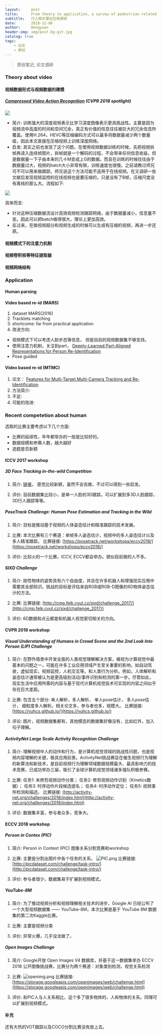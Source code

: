 ```yaml
---
layout:     post
title:      From theory to application, a survey of pedestrian related research.
subtitle:   行人相关理论应用调研
date:       2018-12-06
author:     Hongyuan
header-img: img/post-bg-git.jpg
catalog: true
tags:
    - 论文
    - 原创
---
```


> 原创笔记, 论文调研

### Theory about video

#### 视频数据形式与视频数据的建模

##### [Compressed Video Action Recognition](https://arxiv.org/pdf/1712.00636.pdf) (CVPR 2018 spotlight)

<!--<img src="https://i.postimg.cc/ncB9NQ99/compress-video.png" width="100%" hegiht="100%" align=center /> -->

![](https://i.postimg.cc/ncB9NQ99/compress-video.png)

* 简介: 
训练强大的深度视频表示比学习深度图像表示更具挑战性。主要是因为视频流中高度的时间和空间冗余，真正有价值的信息往往被巨大的冗余信息所覆盖。使用H.264，HEVC等压缩编码方式可以最多将数据量减少两个数量级，因此本文直接在压缩视频上训练深度网络。
* 启发:
其实之前也发现了这个问题，在使用视频数据训练的时候，先把视频拆帧再读入连续帧图片，拆帧就是一个解码的过程，不会带来任何信息收益，但是数据量一下子由本来的几十M变成上G的数据。而且在训练的时候往往由于数据量过大，视频的batch大小非常有限，训练速度也很慢。之前请教过师兄可不可以用来做跟踪，师兄说这个方法可能不适用于在线视频。在又调研一些文献后发现视频监控的在线视频也是要压缩的，只是没有了B帧，压缩尺度没有离线的那么大。流程如下:

![](https://i.postimg.cc/pVZKdjLN/dvr.png)

具体而言:
* 针对这种压缩数据流设计高效视频检测跟踪网络，由于数据量减小，信息量不变。因此可以把batch做得很大，理论上更加高效。
* 反过来，在做视频超分和视频生成的时候可以生成有压缩的视频，再进一步还原。



#### 视频模式下的注意力机制

#### 视频卷积核等特征提取器

#### 视频网络结构


### Application

#### Human parsing

#### Video based re-id (MARS)
1. dataset MARS(2016)
2. Tracklets matching
3. shortcome: far from practical application
4. 改进方向:
 * 视频模式下可以考虑人脸步态等信息， 但是目前的视频数据集不够支持。
 * 使用注意力机制，关注到part， [Deeply-Learned Part-Aligned Representations for Person Re-Identification](https://arxiv.org/pdf/1707.07256.pdf)
 * Pose guided 

#### Video based re-id (MTMC)
1. 论文： [Features for Multi-Target Multi-Camera Tracking and Re-Identification](https://arxiv.org/pdf/1803.10859.pdf)
2. 方法简介:
3. 不足:
4. 可能的改进:



### Recent competetion about human
选取的比赛主要考虑以下几个方面:
* 比赛的延续性，年年都举办的一般是比较好的。
* 数据规模和参赛人数，越大越好
* 选题是否新颖


#### ICCV 2017 workshop

##### 3D Face Tracking in-the-wild Competition

1. 简介:
[链接](https://ibug.doc.ic.ac.uk/resources/1st-3d-face-tracking-wild-competition/)， 感觉比较新颖，虽然不会去做，不过可以得到一些启发。

2. 评价:
目前数据集比较小，是单一人脸的3D跟踪。可以扩展到多3D人脸跟踪，3D行人跟踪等等。

##### PoseTrack Challenge: Human Pose Estimation and Tracking in the Wild

1. 简介:
目标是推动基于视频的人体姿态估计和精准跟踪的技术发展。

2. 比赛:
本次比赛有三个赛道：单帧多人姿态估计，视频中的多人姿态估计以及多人精准跟踪。
比赛链接: [https://posetrack.net/workshops/eccv2018/](https://posetrack.net/workshops/eccv2018/)


3. 评价:
比较火的一个比赛，ICCV, ECCV都会举办。貌似目前做的人不多。

##### SIXD Challenge

1. 简介:
刚性物体的姿势具有六个自由度，并且在许多机器人和增强现实应用中需要其全部知识。挑战的目标是评估来自RGB或RGB-D图像的6D物体姿态估计的方法。

2. 比赛:
比赛链接: [http://cmp.felk.cvut.cz/sixd/challenge_2017/](http://cmp.felk.cvut.cz/sixd/challenge_2017/)

3. 评价:
6D数据和点云都是和机器人视觉密切相关的方向。


#### CVPR 2018 workshop

##### Visual Understanding of Humans in Crowd Scene and the 2nd Look Into Person (LIP) Challenge

1. 简介:
在野外情景中开发全面的人类视觉理解解决方案，被视为计算视觉中最基本的问题之一，可能在许多工业应用领域产生至关重要的影响，如自动驾驶，虚拟现实，视频监控，人机交互等。和人类行为分析。例如，人体解析和姿态估计通常被认为是更高级别活动/事件识别和检测的第一步。尽管如此，现实生活中应用所需的内容与基于现代计算机视觉技术可实现的内容之间似乎存在巨大差距。

2. 比赛:
包含五个部分: 单人解析，多人解析， 单人pose估计， 多人pose估计， 细粒度多人解析。相关论文多，参与者也多，规模大。
比赛链接: [https://vuhcs.github.io/](https://vuhcs.github.io/)

3. 评论:
图片，视频数据集都有，其他模态的数据集好像没有，比如红外，加入句子理解。

##### ActivityNet Large Scale Activity Recognition Challenge

1. 简介:
理解视频中人的动作和行为，是计算机视觉领域的挑战性问题，也是视频内容理解的关键，极具应用前景。ActivityNet挑战赛旨在催生视频行为理解的新算法和新技术，是目前视频行为理解领域数据规模最大、最具影响力的技术竞赛，已成功举办三届，吸引了全球计算机视觉领域诸多强队积极参赛。

2. 比赛:
任务1: 未修剪视频动作分类；
任务2: 修剪视频动作识别（Kinetics数据）；
任务3: 时序动作片段候选提名；
任务4: 时序动作定位；
任务5: 视频事件检测和描述。
比赛链接: [http://activity-net.org/challenges/2018/index.html](http://activity-net.org/challenges/2018/index.html)

3. 评论:
数据集丰富，参与者众多，竞争大。

#### ECCV 2018 workshop

##### Person in Contex (PIC)

1. 简介:
Person in Context (PIC) 图像关系分割竞赛和workshop

2. 比赛:
主要是分割出图片中各个任务的关系。
![PIC.png](https://i.postimg.cc/yYtksgxK/PIC.png)
比赛链接: [http://picdataset.com/challenge/task-intro/](http://picdataset.com/challenge/task-intro/)

3. 评价:
参与者很少，数据集易于扩展到视频模式。

##### YouTube-8M

1. 简介:
为了推动视频分析和视频理解相关技术的进步，Google AI 已经公布了一个大型视频数据集 —— YouTube-8M，本次比赛是基于 YouTube 8M 数据集的第二次Kaggle比赛。

2. 比赛: 
主要是视频分类

3. 评价:
异常火爆，几乎没法做了。

##### Open Images Challenge
1. 简介: 
Google开放 Open Images V4 数据库，并基于这一数据集举办 ECCV 2018 公开图像挑战赛，比赛分为两个赛道：对象类别检测，视觉关系检测

2. 比赛:
![openimg.png](https://i.postimg.cc/fTw6yB3j/openimg.png)
比赛链接: [https://storage.googleapis.com/openimages/web/challenge.html](https://storage.googleapis.com/openimages/web/challenge.html)

3. 评价:
和PIC人与人关系相比，这个多了很多物体的，人和物体的关系。同理可以扩展到视频模式。

#### 补充

还有大热的VOT跟踪以及COCO分割比赛没有放上去。